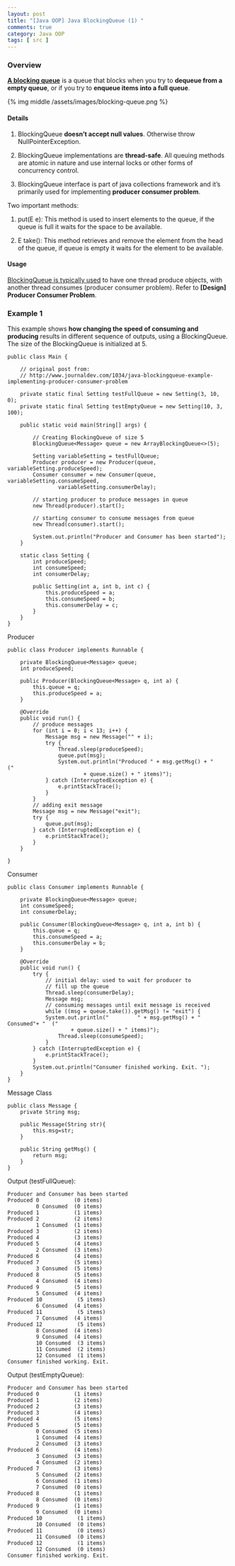 ```yaml
---
layout: post
title: "[Java OOP] Java BlockingQueue (1) "
comments: true
category: Java OOP
tags: [ src ]
---
```


### Overview

__[A blocking queue](http://tutorials.jenkov.com/java-concurrency/blocking-queues.html)__ is a queue that blocks when you try to __dequeue from a empty queue__, or if you try to __enqueue items into a full queue__. 

{% img middle /assets/images/blocking-queue.png %}

#### Details 

1. BlockingQueue __doesn’t accept null values__. Otherwise throw NullPointerException.

1. BlockingQueue implementations are __thread-safe__. All queuing methods are atomic in nature and use internal locks or other forms of concurrency control.

1. BlockingQueue interface is part of java collections framework and it’s primarily used for implementing __producer consumer problem__. 

Two important methods: 

1. put(E e): This method is used to insert elements to the queue, if the queue is full it waits for the space to be available.

1. E take(): This method retrieves and remove the element from the head of the queue, if queue is empty it waits for the element to be available.

#### Usage

[BlockingQueue is typically used](http://tutorials.jenkov.com/java-util-concurrent/blockingqueue.html) to have one thread produce objects, with another thread consumes (producer consumer problem). Refer to __[Design] Producer Consumer Problem__. 

### Example 1

This example shows __how changing the speed of consuming and producing__ results in different sequence of outputs, using a BlockingQueue. The size of the BlockingQueue is initialized at 5. 

    public class Main {

        // original post from:
        // http://www.journaldev.com/1034/java-blockingqueue-example-implementing-producer-consumer-problem

        private static final Setting testFullQueue = new Setting(3, 10, 0);
        private static final Setting testEmptyQueue = new Setting(10, 3, 100);

        public static void main(String[] args) {

            // Creating BlockingQueue of size 5
            BlockingQueue<Message> queue = new ArrayBlockingQueue<>(5);

            Setting variableSetting = testFullQueue;
            Producer producer = new Producer(queue, variableSetting.produceSpeed);
            Consumer consumer = new Consumer(queue, variableSetting.consumeSpeed,
                    variableSetting.consumerDelay);

            // starting producer to produce messages in queue
            new Thread(producer).start();

            // starting consumer to consume messages from queue
            new Thread(consumer).start();

            System.out.println("Producer and Consumer has been started");
        }

        static class Setting {
            int produceSpeed;
            int consumeSpeed;
            int consumerDelay;

            public Setting(int a, int b, int c) {
                this.produceSpeed = a;
                this.consumeSpeed = b;
                this.consumerDelay = c;
            }
        }
    }

Producer

    public class Producer implements Runnable {

        private BlockingQueue<Message> queue;
        int produceSpeed;

        public Producer(BlockingQueue<Message> q, int a) {
            this.queue = q;
            this.produceSpeed = a;
        }

        @Override
        public void run() {
            // produce messages
            for (int i = 0; i < 13; i++) {
                Message msg = new Message("" + i);
                try {
                    Thread.sleep(produceSpeed);
                    queue.put(msg);
                    System.out.println("Produced " + msg.getMsg() + "           ("
                            + queue.size() + " items)");
                } catch (InterruptedException e) {
                    e.printStackTrace();
                }
            }
            // adding exit message
            Message msg = new Message("exit");
            try {
                queue.put(msg);
            } catch (InterruptedException e) {
                e.printStackTrace();
            }
        }

    }

Consumer

    public class Consumer implements Runnable {

        private BlockingQueue<Message> queue;
        int consumeSpeed;
        int consumerDelay;

        public Consumer(BlockingQueue<Message> q, int a, int b) {
            this.queue = q;
            this.consumeSpeed = a;
            this.consumerDelay = b;
        }

        @Override
        public void run() {
            try {
                // initial delay: used to wait for producer to
                // fill up the queue
                Thread.sleep(consumerDelay);
                Message msg;
                // consuming messages until exit message is received
                while ((msg = queue.take()).getMsg() != "exit") {
				System.out.println("         " + msg.getMsg() + " Consumed"+ "  ("
						+ queue.size() + " items)");
                    Thread.sleep(consumeSpeed);
                }
            } catch (InterruptedException e) {
                e.printStackTrace();
            }
            System.out.println("Consumer finished working. Exit. ");
        }
    }

Message Class

    public class Message {
        private String msg;

        public Message(String str){
            this.msg=str;
        }

        public String getMsg() {
            return msg;
        }
    }

Output (testFullQueue): 

    Producer and Consumer has been started
    Produced 0           (0 items)
             0 Consumed  (0 items)
    Produced 1           (1 items)
    Produced 2           (2 items)
             1 Consumed  (1 items)
    Produced 3           (2 items)
    Produced 4           (3 items)
    Produced 5           (4 items)
             2 Consumed  (3 items)
    Produced 6           (4 items)
    Produced 7           (5 items)
             3 Consumed  (5 items)
    Produced 8           (5 items)
             4 Consumed  (4 items)
    Produced 9           (5 items)
             5 Consumed  (4 items)
    Produced 10           (5 items)
             6 Consumed  (4 items)
    Produced 11           (5 items)
             7 Consumed  (4 items)
    Produced 12           (5 items)
             8 Consumed  (4 items)
             9 Consumed  (4 items)
             10 Consumed  (3 items)
             11 Consumed  (2 items)
             12 Consumed  (1 items)
    Consumer finished working. Exit. 

Output (testEmptyQueue):

    Producer and Consumer has been started
    Produced 0           (1 items)
    Produced 1           (2 items)
    Produced 2           (3 items)
    Produced 3           (4 items)
    Produced 4           (5 items)
    Produced 5           (5 items)
             0 Consumed  (5 items)
             1 Consumed  (4 items)
             2 Consumed  (3 items)
    Produced 6           (4 items)
             3 Consumed  (3 items)
             4 Consumed  (2 items)
    Produced 7           (3 items)
             5 Consumed  (2 items)
             6 Consumed  (1 items)
             7 Consumed  (0 items)
    Produced 8           (1 items)
             8 Consumed  (0 items)
    Produced 9           (1 items)
             9 Consumed  (0 items)
    Produced 10           (1 items)
             10 Consumed  (0 items)
    Produced 11           (0 items)
             11 Consumed  (0 items)
    Produced 12           (1 items)
             12 Consumed  (0 items)
    Consumer finished working. Exit. 
